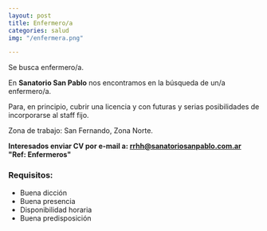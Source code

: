 ```yaml
---
layout: post
title: Enfermero/a
categories: salud
img: "/enfermera.png"

---
```

Se busca enfermero/a.

En **Sanatorio San Pablo** nos encontramos en la búsqueda de un/a enfermero/a.

Para, en principio, cubrir una licencia y con futuras y serias posibilidades de incorporarse al staff fijo.

Zona de trabajo: San Fernando, Zona Norte.

**Interesados enviar CV por e-mail a: rrhh@sanatoriosanpablo.com.ar  
"Ref: Enfermeros"**

### Requisitos:

* Buena dicción
* Buena presencia
* Disponibilidad horaria
* Buena predisposición